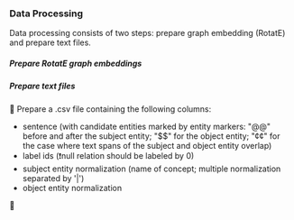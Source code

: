 ### Data Processing

Data processing consists of two steps: prepare graph embedding (RotatE) and prepare text files.

##### Prepare RotatE graph embeddings

##### Prepare text files

🔴 Prepare a .csv file containing the following columns:

- sentence (with candidate entities marked by entity markers: "@@" before and after the subject entity; "$$" for the object entity; "¢¢" for the case where text spans of the subject and object entity overlap)
- label ids (❗null relation should be labeled by 0)
- subject entity normalization (name of concept; multiple normalization separated by '|')
- object entity normalization

🔴 
